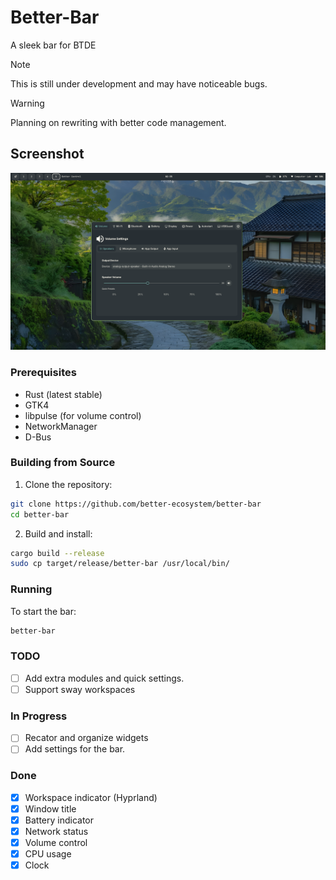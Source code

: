 # Better-Bar


A sleek bar for BTDE

> [!NOTE]  
> This is still under development and may have noticeable bugs.


> [!WARNING]
> Planning on rewriting with better code management.

## Screenshot

![Better bar preview](./.github/screenshot.png)

### Prerequisites

- Rust (latest stable)
- GTK4
- libpulse (for volume control)
- NetworkManager
- D-Bus


### Building from Source

1. Clone the repository:

```bash
git clone https://github.com/better-ecosystem/better-bar
cd better-bar
```

2. Build and install:

```bash
cargo build --release
sudo cp target/release/better-bar /usr/local/bin/
```

### Running

To start the bar:

```bash
better-bar
```

### TODO

- [ ] Add extra modules and quick settings.
- [ ] Support sway workspaces

### In Progress

- [ ] Recator and organize widgets
- [ ] Add settings for the bar.

### Done

- [x] Workspace indicator (Hyprland)
- [x] Window title
- [x] Battery indicator
- [x] Network status
- [x] Volume control
- [x] CPU usage
- [x] Clock
